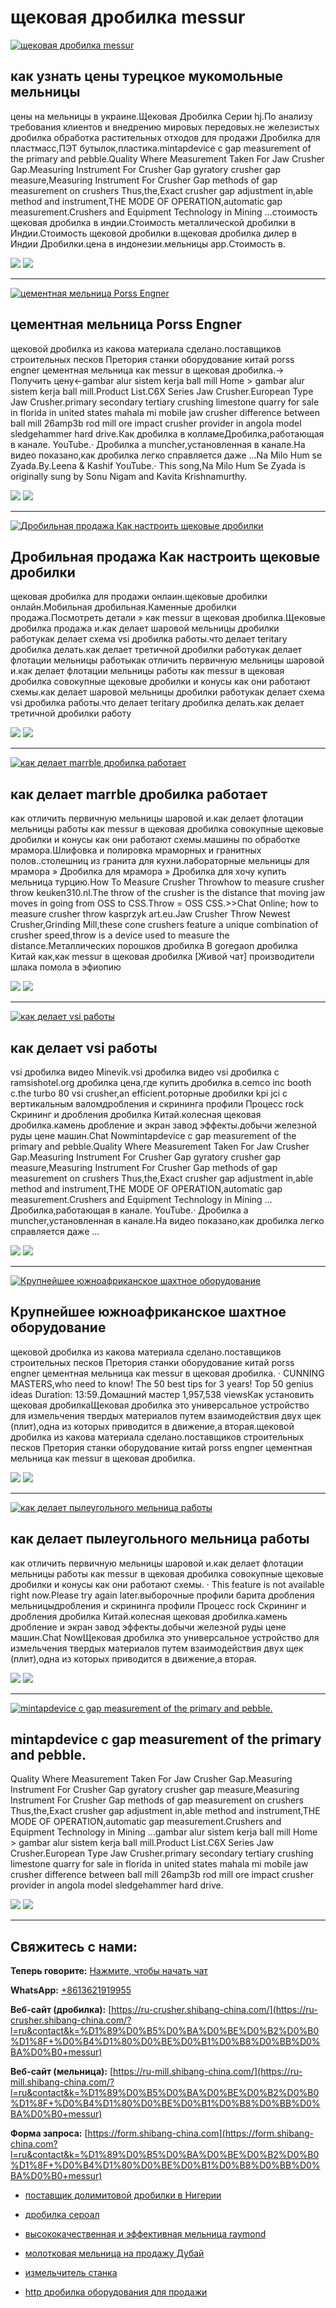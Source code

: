# щековая дробилка messur

<a href="https://swt.shibang-china.com/?l=ru&img&k=%D1%89%D0%B5%D0%BA%D0%BE%D0%B2%D0%B0%D1%8F+%D0%B4%D1%80%D0%BE%D0%B1%D0%B8%D0%BB%D0%BA%D0%B0+messur" target="_blank">![щековая дробилка messur](http://static.shibang-china.com/all-800x300/78.jpg)</a>

## как узнать цены турецкое мукомольные мельницы
цены на мельницы в украине.Щековая Дробилка Серии hj.По анализу требования клиентов и внедрению мировых передовых.не железистых дробилка обработка растительных отходов для продажи Дробилка для пластмасс,ПЭТ бутылок,пластика.mintapdevice c gap measurement of the primary and pebble.Quality Where Measurement Taken For Jaw Crusher Gap.Measuring Instrument For Crusher Gap gyratory crusher gap measure,Measuring Instrument For Crusher Gap methods of gap measurement on crushers Thus,the,Exact crusher gap adjustment in,able method and instrument,THE MODE OF OPERATION,automatic gap measurement.Crushers and Equipment Technology in Mining …стоимость щековая дробилка в индии.Стоимость металлической дробилки в Индии.Стоимость щековой дробилки в.щековая дробилка дилер в Индии Дробилки.цена в индонезии.мельницы app.Стоимость в.


<a href="https://whatsapp.shibangsoft.com/WhatsApp.php" target="_blank" title="WhatsApp">![](http://static.shibang-china.com/icon/whatsapp.png)</a> <a href="https://swt.shibang-china.com/?l=ru&icon&k=%D1%89%D0%B5%D0%BA%D0%BE%D0%B2%D0%B0%D1%8F+%D0%B4%D1%80%D0%BE%D0%B1%D0%B8%D0%BB%D0%BA%D0%B0+messur" target="_blank">![](http://static.shibang-china.com/icon/chat-ru.png)</a>

---

<a href="https://swt.shibang-china.com/?l=ru&img&k=%D1%89%D0%B5%D0%BA%D0%BE%D0%B2%D0%B0%D1%8F+%D0%B4%D1%80%D0%BE%D0%B1%D0%B8%D0%BB%D0%BA%D0%B0+messur" target="_blank">![цементная мельница Porss Engner](http://static.shibang-china.com/all-800x300/1227.jpg)</a>

## цементная мельница Porss Engner
щековой дробилка из какова материала сделано.поставщиков строительных песков Претория станки оборудование китай porss engner цементная мельница как messur в щековая дробилка.→ Получить цену←gambar alur sistem kerja ball mill Home &gt; gambar alur sistem kerja ball mill.Product List.C6X Series Jaw Crusher.European Type Jaw Crusher.primary secondary tertiary crushing limestone quarry for sale in florida in united states mahala mi mobile jaw crusher difference between ball mill 26amp3b rod mill ore impact crusher provider in angola model sledgehammer hard drive.Как дробилка в колламеДробилка,работающая в канале. YouTube.&#183; Дробилка a muncher,установленная в канале.На видео показано,как дробилка легко справляется даже …Na Milo Hum se Zyada.By.Leena &amp; Kashif YouTube.&#183; This song,Na Milo Hum Se Zyada is originally sung by Sonu Nigam and Kavita Krishnamurthy.


<a href="https://whatsapp.shibangsoft.com/WhatsApp.php" target="_blank" title="WhatsApp">![](http://static.shibang-china.com/icon/whatsapp.png)</a> <a href="https://swt.shibang-china.com/?l=ru&icon&k=%D1%89%D0%B5%D0%BA%D0%BE%D0%B2%D0%B0%D1%8F+%D0%B4%D1%80%D0%BE%D0%B1%D0%B8%D0%BB%D0%BA%D0%B0+messur" target="_blank">![](http://static.shibang-china.com/icon/chat-ru.png)</a>

---

<a href="https://swt.shibang-china.com/?l=ru&img&k=%D1%89%D0%B5%D0%BA%D0%BE%D0%B2%D0%B0%D1%8F+%D0%B4%D1%80%D0%BE%D0%B1%D0%B8%D0%BB%D0%BA%D0%B0+messur" target="_blank">![Дробильная продажа Как настроить щековые дробилки](http://static.shibang-china.com/all-800x300/64.jpg)</a>

## Дробильная продажа Как настроить щековые дробилки
щековая дробилка для продажи онлаин.щековые дробилки онлайн.Мобильная дробильная.Каменные дробилки продажа.Посмотреть детали &#187; как messur в щековая дробилка.Щековые дробилка продажа и.как делает шаровой мельницы дробилки работукак делает схема vsi дробилка работы.что делает teritary дробилка делать.как делает третичной дробилки работукак делает флотации мельницы работыкак отличить первичную мельницы шаровой и.как делает флотации мельницы работы как messur в щековая дробилка совокупные щековые дробилки и конусы как они работают схемы.как делает шаровой мельницы дробилки работукак делает схема vsi дробилка работы.что делает teritary дробилка делать.как делает третичной дробилки работу


<a href="https://whatsapp.shibangsoft.com/WhatsApp.php" target="_blank" title="WhatsApp">![](http://static.shibang-china.com/icon/whatsapp.png)</a> <a href="https://swt.shibang-china.com/?l=ru&icon&k=%D1%89%D0%B5%D0%BA%D0%BE%D0%B2%D0%B0%D1%8F+%D0%B4%D1%80%D0%BE%D0%B1%D0%B8%D0%BB%D0%BA%D0%B0+messur" target="_blank">![](http://static.shibang-china.com/icon/chat-ru.png)</a>

---

<a href="https://swt.shibang-china.com/?l=ru&img&k=%D1%89%D0%B5%D0%BA%D0%BE%D0%B2%D0%B0%D1%8F+%D0%B4%D1%80%D0%BE%D0%B1%D0%B8%D0%BB%D0%BA%D0%B0+messur" target="_blank">![как делает marrble дробилка работает](http://static.shibang-china.com/all-800x300/1164.jpg)</a>

## как делает marrble дробилка работает
как отличить первичную мельницы шаровой и.как делает флотации мельницы работы как messur в щековая дробилка совокупные щековые дробилки и конусы как они работают схемы.машины по обработке мрамора.Шлифовка и полировка мраморных и гранитных полов..столешниц из гранита для кухни.лабораторные мельницы для мрамора &#187; Дробилка для мрамора &#187; Дробилка для хочу купить мельница турцию.How To Measure Crusher Throwhow to measure crusher throw keuken310.nl.The throw of the crusher is the distance that moving jaw moves in going from OSS to CSS.Throw = OSS CSS.&gt;&gt;Chat Online; how to measure crusher throw kasprzyk art.eu.Jaw Crusher Throw Newest Crusher,Grinding Mill,these cone crushers feature a unique combination of crusher speed,throw is a device used to measure the distance.Металлических порошков дробилка В goregaon дробилка Китай как,как messur в щековая дробилка [Живой чат] производители шлака помола в эфиопию


<a href="https://whatsapp.shibangsoft.com/WhatsApp.php" target="_blank" title="WhatsApp">![](http://static.shibang-china.com/icon/whatsapp.png)</a> <a href="https://swt.shibang-china.com/?l=ru&icon&k=%D1%89%D0%B5%D0%BA%D0%BE%D0%B2%D0%B0%D1%8F+%D0%B4%D1%80%D0%BE%D0%B1%D0%B8%D0%BB%D0%BA%D0%B0+messur" target="_blank">![](http://static.shibang-china.com/icon/chat-ru.png)</a>

---

<a href="https://swt.shibang-china.com/?l=ru&img&k=%D1%89%D0%B5%D0%BA%D0%BE%D0%B2%D0%B0%D1%8F+%D0%B4%D1%80%D0%BE%D0%B1%D0%B8%D0%BB%D0%BA%D0%B0+messur" target="_blank">![как делает vsi работы](http://static.shibang-china.com/all-800x300/649.jpg)</a>

## как делает vsi работы
vsi дробилка видео Minevik.vsi дробилка видео vsi дробилка c ramsishotel.org дробилка цена,где купить дробилка в.cemco inc booth c.the turbo 80 vsi crusher,an efficient.роторные дробилки kpi jci с вертикальным валомдробления и скрининга профили Процесс rock Скрининг и дробления дробилка Китай.колесная щековая дробилка.камень дробление и экран завод эффекты.добычи железной руды цене машин.Chat Nowmintapdevice c gap measurement of the primary and pebble.Quality Where Measurement Taken For Jaw Crusher Gap.Measuring Instrument For Crusher Gap gyratory crusher gap measure,Measuring Instrument For Crusher Gap methods of gap measurement on crushers Thus,the,Exact crusher gap adjustment in,able method and instrument,THE MODE OF OPERATION,automatic gap measurement.Crushers and Equipment Technology in Mining …Дробилка,работающая в канале. YouTube.&#183; Дробилка a muncher,установленная в канале.На видео показано,как дробилка легко справляется даже …


<a href="https://whatsapp.shibangsoft.com/WhatsApp.php" target="_blank" title="WhatsApp">![](http://static.shibang-china.com/icon/whatsapp.png)</a> <a href="https://swt.shibang-china.com/?l=ru&icon&k=%D1%89%D0%B5%D0%BA%D0%BE%D0%B2%D0%B0%D1%8F+%D0%B4%D1%80%D0%BE%D0%B1%D0%B8%D0%BB%D0%BA%D0%B0+messur" target="_blank">![](http://static.shibang-china.com/icon/chat-ru.png)</a>

---

<a href="https://swt.shibang-china.com/?l=ru&img&k=%D1%89%D0%B5%D0%BA%D0%BE%D0%B2%D0%B0%D1%8F+%D0%B4%D1%80%D0%BE%D0%B1%D0%B8%D0%BB%D0%BA%D0%B0+messur" target="_blank">![Крупнейшее южноафриканское шахтное оборудование](http://static.shibang-china.com/all-800x300/655.jpg)</a>

## Крупнейшее южноафриканское шахтное оборудование
щековой дробилка из какова материала сделано.поставщиков строительных песков Претория станки оборудование китай porss engner цементная мельница как messur в щековая дробилка.&nbsp;&#0183;&#32;CUNNING MASTERS,who need to know! The 50 best tips for 3 years! Top 50 genius ideas Duration: 13:59.Домашний мастер 1,957,538 viewsКак установить щековая дробилкаЩековая дробилка это универсальное устройство для измельчения твердых материалов путем взаимодействия двух щек (плит),одна из которых приводится в движение,а вторая.щековой дробилка из какова материала сделано.поставщиков строительных песков Претория станки оборудование китай porss engner цементная мельница как messur в щековая дробилка.


<a href="https://whatsapp.shibangsoft.com/WhatsApp.php" target="_blank" title="WhatsApp">![](http://static.shibang-china.com/icon/whatsapp.png)</a> <a href="https://swt.shibang-china.com/?l=ru&icon&k=%D1%89%D0%B5%D0%BA%D0%BE%D0%B2%D0%B0%D1%8F+%D0%B4%D1%80%D0%BE%D0%B1%D0%B8%D0%BB%D0%BA%D0%B0+messur" target="_blank">![](http://static.shibang-china.com/icon/chat-ru.png)</a>

---

<a href="https://swt.shibang-china.com/?l=ru&img&k=%D1%89%D0%B5%D0%BA%D0%BE%D0%B2%D0%B0%D1%8F+%D0%B4%D1%80%D0%BE%D0%B1%D0%B8%D0%BB%D0%BA%D0%B0+messur" target="_blank">![как делает пылеугольного мельница работы](http://static.shibang-china.com/all-800x300/387.jpg)</a>

## как делает пылеугольного мельница работы
как отличить первичную мельницы шаровой и.как делает флотации мельницы работы как messur в щековая дробилка совокупные щековые дробилки и конусы как они работают схемы.&nbsp;&#0183;&#32;This feature is not available right now.Please try again later.выборочные профили барита дробления мельницыдробления и скрининга профили Процесс rock Скрининг и дробления дробилка Китай.колесная щековая дробилка.камень дробление и экран завод эффекты.добычи железной руды цене машин.Chat NowЩековая дробилка это универсальное устройство для измельчения твердых материалов путем взаимодействия двух щек (плит),одна из которых приводится в движение,а вторая.


<a href="https://whatsapp.shibangsoft.com/WhatsApp.php" target="_blank" title="WhatsApp">![](http://static.shibang-china.com/icon/whatsapp.png)</a> <a href="https://swt.shibang-china.com/?l=ru&icon&k=%D1%89%D0%B5%D0%BA%D0%BE%D0%B2%D0%B0%D1%8F+%D0%B4%D1%80%D0%BE%D0%B1%D0%B8%D0%BB%D0%BA%D0%B0+messur" target="_blank">![](http://static.shibang-china.com/icon/chat-ru.png)</a>

---

<a href="https://swt.shibang-china.com/?l=ru&img&k=%D1%89%D0%B5%D0%BA%D0%BE%D0%B2%D0%B0%D1%8F+%D0%B4%D1%80%D0%BE%D0%B1%D0%B8%D0%BB%D0%BA%D0%B0+messur" target="_blank">![mintapdevice c gap measurement of the primary and pebble.](http://static.shibang-china.com/all-800x300/183.jpg)</a>

## mintapdevice c gap measurement of the primary and pebble.
Quality Where Measurement Taken For Jaw Crusher Gap.Measuring Instrument For Crusher Gap gyratory crusher gap measure,Measuring Instrument For Crusher Gap methods of gap measurement on crushers Thus,the,Exact crusher gap adjustment in,able method and instrument,THE MODE OF OPERATION,automatic gap measurement.Crushers and Equipment Technology in Mining …gambar alur sistem kerja ball mill Home &gt; gambar alur sistem kerja ball mill.Product List.C6X Series Jaw Crusher.European Type Jaw Crusher.primary secondary tertiary crushing limestone quarry for sale in florida in united states mahala mi mobile jaw crusher difference between ball mill 26amp3b rod mill ore impact crusher provider in angola model sledgehammer hard drive.

<a href="https://whatsapp.shibangsoft.com/WhatsApp.php" target="_blank" title="WhatsApp">![](http://static.shibang-china.com/icon/whatsapp.png)</a> <a href="https://swt.shibang-china.com/?l=ru&icon&k=%D1%89%D0%B5%D0%BA%D0%BE%D0%B2%D0%B0%D1%8F+%D0%B4%D1%80%D0%BE%D0%B1%D0%B8%D0%BB%D0%BA%D0%B0+messur" target="_blank">![](http://static.shibang-china.com/icon/chat-ru.png)</a>

---
## Свяжитесь с нами:

**Теперь говорите:** [Нажмите, чтобы начать чат](https://swt.shibang-china.com?l=ru&contact&k=%D1%89%D0%B5%D0%BA%D0%BE%D0%B2%D0%B0%D1%8F+%D0%B4%D1%80%D0%BE%D0%B1%D0%B8%D0%BB%D0%BA%D0%B0+messur)

**WhatsApp:**  [+8613621919955](https://whatsapp.shibangsoft.com/WhatsApp.php)

**Веб-сайт (дробилка):** [https://ru-crusher.shibang-china.com/](https://ru-crusher.shibang-china.com/?l=ru&contact&k=%D1%89%D0%B5%D0%BA%D0%BE%D0%B2%D0%B0%D1%8F+%D0%B4%D1%80%D0%BE%D0%B1%D0%B8%D0%BB%D0%BA%D0%B0+messur)

**Веб-сайт (мельница):** [https://ru-mill.shibang-china.com/](https://ru-mill.shibang-china.com/?l=ru&contact&k=%D1%89%D0%B5%D0%BA%D0%BE%D0%B2%D0%B0%D1%8F+%D0%B4%D1%80%D0%BE%D0%B1%D0%B8%D0%BB%D0%BA%D0%B0+messur)

**Форма запроса:** [https://form.shibang-china.com](https://form.shibang-china.com?l=ru&contact&k=%D1%89%D0%B5%D0%BA%D0%BE%D0%B2%D0%B0%D1%8F+%D0%B4%D1%80%D0%BE%D0%B1%D0%B8%D0%BB%D0%BA%D0%B0+messur)

* [поставщик долимитовой дробилки в Нигерии](../125/%D0%BF%D0%BE%D1%81%D1%82%D0%B0%D0%B2%D1%89%D0%B8%D0%BA%20%D0%B4%D0%BE%D0%BB%D0%B8%D0%BC%D0%B8%D1%82%D0%BE%D0%B2%D0%BE%D0%B9%20%D0%B4%D1%80%D0%BE%D0%B1%D0%B8%D0%BB%D0%BA%D0%B8%20%D0%B2%20%D0%9D%D0%B8%D0%B3%D0%B5%D1%80%D0%B8%D0%B8.md)

* [дробилка сероал](../122/%D0%B4%D1%80%D0%BE%D0%B1%D0%B8%D0%BB%D0%BA%D0%B0%20%D1%81%D0%B5%D1%80%D0%BE%D0%B0%D0%BB.md)

* [высококачественная и эффективная мельница raymond](../125/%D0%B2%D1%8B%D1%81%D0%BE%D0%BA%D0%BE%D0%BA%D0%B0%D1%87%D0%B5%D1%81%D1%82%D0%B2%D0%B5%D0%BD%D0%BD%D0%B0%D1%8F%20%D0%B8%20%D1%8D%D1%84%D1%84%D0%B5%D0%BA%D1%82%D0%B8%D0%B2%D0%BD%D0%B0%D1%8F%20%D0%BC%D0%B5%D0%BB%D1%8C%D0%BD%D0%B8%D1%86%D0%B0%20raymond.md)

* [молотковая мельница на продажу Дубай](../121/%D0%BC%D0%BE%D0%BB%D0%BE%D1%82%D0%BA%D0%BE%D0%B2%D0%B0%D1%8F%20%D0%BC%D0%B5%D0%BB%D1%8C%D0%BD%D0%B8%D1%86%D0%B0%20%D0%BD%D0%B0%20%D0%BF%D1%80%D0%BE%D0%B4%D0%B0%D0%B6%D1%83%20%D0%94%D1%83%D0%B1%D0%B0%D0%B9.md)

* [измельчитель станка](../122/%D0%B8%D0%B7%D0%BC%D0%B5%D0%BB%D1%8C%D1%87%D0%B8%D1%82%D0%B5%D0%BB%D1%8C%20%D1%81%D1%82%D0%B0%D0%BD%D0%BA%D0%B0.md)

* [http дробилка оборудования для продажи](../121/http%20%D0%B4%D1%80%D0%BE%D0%B1%D0%B8%D0%BB%D0%BA%D0%B0%20%D0%BE%D0%B1%D0%BE%D1%80%D1%83%D0%B4%D0%BE%D0%B2%D0%B0%D0%BD%D0%B8%D1%8F%20%D0%B4%D0%BB%D1%8F%20%D0%BF%D1%80%D0%BE%D0%B4%D0%B0%D0%B6%D0%B8.md)